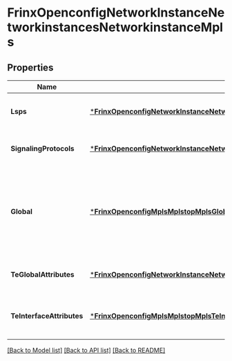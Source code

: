 # FrinxOpenconfigNetworkInstanceNetworkinstancesNetworkinstanceMpls

## Properties
Name | Type | Description | Notes
------------ | ------------- | ------------- | -------------
**Lsps** | [***FrinxOpenconfigNetworkInstanceNetworkinstancesNetworkinstanceMplsLsps**](frinx.openconfig.network.instance.networkinstances.networkinstance.mpls.Lsps.md) | Optional[LSP definitions and configuration] REF:Optional.empty | [optional] [default to null]
**SignalingProtocols** | [***FrinxOpenconfigNetworkInstanceNetworkinstancesNetworkinstanceMplsSignalingProtocols**](frinx.openconfig.network.instance.networkinstances.networkinstance.mpls.SignalingProtocols.md) | Optional[top-level signaling protocol configuration] REF:Optional.empty | [optional] [default to null]
**Global** | [***FrinxOpenconfigMplsMplstopMplsGlobal**](frinx.openconfig.mpls.mplstop.mpls.Global.md) | Optional[general mpls configuration applicable to any type of LSP and signaling protocol - label ranges, entropy label supportmay be added here] REF:Optional.empty | [optional] [default to null]
**TeGlobalAttributes** | [***FrinxOpenconfigNetworkInstanceNetworkinstancesNetworkinstanceMplsTeGlobalAttributes**](frinx.openconfig.network.instance.networkinstances.networkinstance.mpls.TeGlobalAttributes.md) | Optional[traffic-engineering global attributes] REF:Optional.empty | [optional] [default to null]
**TeInterfaceAttributes** | [***FrinxOpenconfigMplsMplstopMplsTeInterfaceAttributes**](frinx.openconfig.mpls.mplstop.mpls.TeInterfaceAttributes.md) | Optional[traffic engineering attributes specific for interfaces] REF:Optional.empty | [optional] [default to null]

[[Back to Model list]](../README.md#documentation-for-models) [[Back to API list]](../README.md#documentation-for-api-endpoints) [[Back to README]](../README.md)


